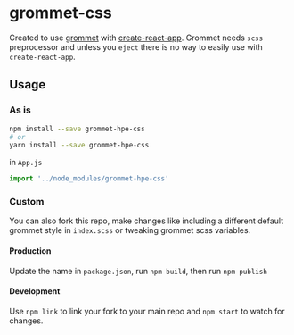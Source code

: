 # grommet-css

Created to use [grommet](https://github.com/grommet/grommet) with [create-react-app](https://github.com/facebookincubator/create-react-app). Grommet needs `scss` preprocessor and unless you `eject` there is no way to easily use with `create-react-app`.

## Usage
### As is
```bash
npm install --save grommet-hpe-css
# or
yarn install --save grommet-hpe-css
```

in `App.js`
```js
import '../node_modules/grommet-hpe-css'
```

### Custom
You can also fork this repo, make changes like including a different default grommet style in `index.scss` or tweaking grommet scss variables.

#### Production
Update the name in `package.json`, run `npm build`, then run `npm publish`

#### Development
Use `npm link`  to link your fork to your main repo and `npm start` to watch for changes.
